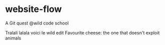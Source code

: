 # website-flow

A Git quest @wild code school

Tralali lalala voici le wild edit
Favourite cheese: the one that doesn't exploit animals
